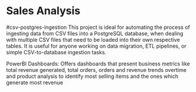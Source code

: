 # Sales Analysis

#csv-postgres-ingestion
This project is ideal for automating the process of ingesting data from CSV files into a PostgreSQL database, when dealing with multiple CSV files that need to be loaded into their own respective tables. It is useful for anyone working on data migration, ETL pipelines, or simple CSV-to-database ingestion tasks.

PowerBI Dashboards:  Offers dashboards that present business metrics like total revenue generated, total orders, orders and revenue trends overtime and product analysis to identify most selling items and the ones which generate most revenue
